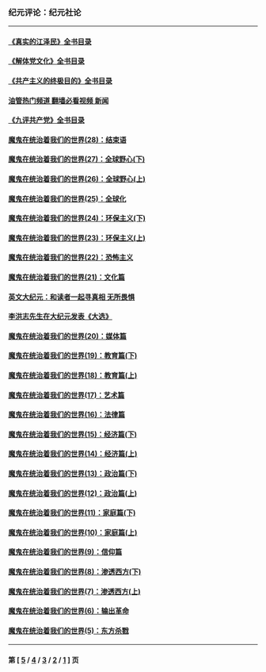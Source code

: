 ### 纪元评论：纪元社论
---
#### [《真实的江泽民》全书目录](../../pages/nsc422/n13721399.md?11220330) 
#### [《解体党文化》全书目录](../../pages/nsc422/n13721157.md?11220330) 
#### [《共产主义的终极目的》全书目录](../../pages/nsc422/n13721048.md?11220330) 
#### [油管热门频道 翻墙必看视频 新闻](ok?11220330)
#### [《九评共产党》全书目录](../../pages/nsc422/n13708085.md?11220330) 
#### [魔鬼在统治着我们的世界(28)：结束语](../../pages/nsc422/n10936246.md?11220330) 
#### [魔鬼在统治着我们的世界(27)：全球野心(下)](../../pages/nsc422/n10928319.md?11220330) 
#### [魔鬼在统治着我们的世界(26)：全球野心(上)](../../pages/nsc422/n10900318.md?11220330) 
#### [魔鬼在统治着我们的世界(25)：全球化](../../pages/nsc422/n10788205.md?11220330) 
#### [魔鬼在统治着我们的世界(24)：环保主义(下)](../../pages/nsc422/n10695307.md?11220330) 
#### [魔鬼在统治着我们的世界(23)：环保主义(上)](../../pages/nsc422/n10688613.md?11220330) 
#### [魔鬼在统治着我们的世界(22)：恐怖主义](../../pages/nsc422/n10614727.md?11220330) 
#### [魔鬼在统治着我们的世界(21)：文化篇](../../pages/nsc422/n10597706.md?11220330) 
#### [英文大纪元：和读者一起寻真相 无所畏惧](../../pages/nsc422/n12542027.md?11220330) 
#### [李洪志先生在大纪元发表《大选》](../../pages/nsc422/n12534746.md?11220330) 
#### [魔鬼在统治着我们的世界(20)：媒体篇](../../pages/nsc422/n10586579.md?11220330) 
#### [魔鬼在统治着我们的世界(19)：教育篇(下)](../../pages/nsc422/n10564808.md?11220330) 
#### [魔鬼在统治着我们的世界(18)：教育篇(上)](../../pages/nsc422/n10526970.md?11220330) 
#### [魔鬼在统治着我们的世界(17)：艺术篇](../../pages/nsc422/n10499093.md?11220330) 
#### [魔鬼在统治着我们的世界(16)：法律篇](../../pages/nsc422/n10485969.md?11220330) 
#### [魔鬼在统治着我们的世界(15)：经济篇(下)](../../pages/nsc422/n10469975.md?11220330) 
#### [魔鬼在统治着我们的世界(14)：经济篇(上)](../../pages/nsc422/n10457370.md?11220330) 
#### [魔鬼在统治着我们的世界(13)：政治篇(下)](../../pages/nsc422/n10448270.md?11220330) 
#### [魔鬼在统治着我们的世界(12)：政治篇(上)](../../pages/nsc422/n10444576.md?11220330) 
#### [魔鬼在统治着我们的世界(11)：家庭篇(下)](../../pages/nsc422/n10440961.md?11220330) 
#### [魔鬼在统治着我们的世界(10)：家庭篇(上)](../../pages/nsc422/n10435448.md?11220330) 
#### [魔鬼在统治着我们的世界(9)：信仰篇](../../pages/nsc422/n10432159.md?11220330) 
#### [魔鬼在统治着我们的世界(8)：渗透西方(下)](../../pages/nsc422/n10429603.md?11220330) 
#### [魔鬼在统治着我们的世界(7)：渗透西方(上)](../../pages/nsc422/n10426013.md?11220330) 
#### [魔鬼在统治着我们的世界(6)：输出革命](../../pages/nsc422/n10421536.md?11220330) 
#### [魔鬼在统治着我们的世界(5)：东方杀戮](../../pages/nsc422/n10417707.md?11220330) 

---
#### 第 [ [5](./5.md?11220330) / [4](./4.md?11220330) / [3](./3.md?11220330) / [2](./2.md?11220330) / [1](./1.md?11220330) ] 页
